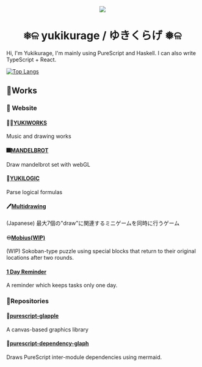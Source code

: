 <p align="center">
  <img src="https://user-images.githubusercontent.com/55534323/146294420-152850eb-3a83-46bb-9f74-7f124af81036.png" />
</p>
<h1 align="center">❅ଳ yukikurage / ゆきくらげ ❅ଳ</h1>

Hi, I'm Yukikurage, I'm mainly using PureScript and Haskell. I can also write TypeScript + React.

[![Top Langs](https://github-readme-stats.vercel.app/api/top-langs/?username=yukikurage&layout=compact&exclude_repo=comp-programming-cabal)](https://github.com/anuraghazra/github-readme-stats)

## 📖Works

### 📄 Website

#### 🧑‍💻[YUKIWORKS](https://portfolio-bql.pages.dev/)

Music and drawing works

#### 🎆[MANDELBROT](https://yukikurage.github.io/mandelbrot/)

Draw mandelbrot set with webGL

#### 🤔[YUKILOGIC](https://yukikurage.github.io/logic-circuit/)

Parse logical formulas

#### 🖊️[Multidrawing](https://yukikurage.trap.show/hackathon_21winter_19/)

(Japanese) 最大7個の"draw"に関連するミニゲームを同時に行うゲーム

#### ♾️[Mobius(WIP)](https://yukikurage.github.io/mobius/)

(WIP) Sokoban-type puzzle using special blocks that return to their original locations after two rounds.

#### [1 Day Reminder](https://github.com/yukikurage/1-day-reminder)

A reminder which keeps tasks only one day.

### 🧰Repositories

#### 🍎[purescript-glapple](https://github.com/yukikurage/purescript-glapple)

A canvas-based graphics library

#### 🌲[purescript-dependency-glaph](https://github.com/yukikurage/purescript-dependency-graph)

Draws PureScript inter-module dependencies using mermaid.



